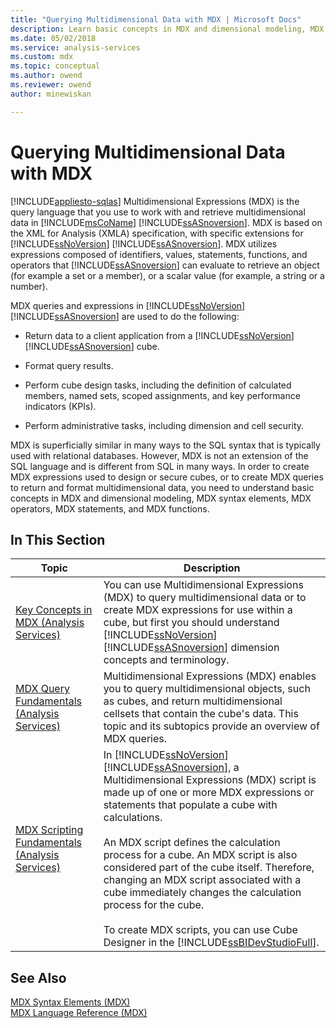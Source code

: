 ```yaml
---
title: "Querying Multidimensional Data with MDX | Microsoft Docs"
description: Learn basic concepts in MDX and dimensional modeling, MDX syntax elements, MDX operators, MDX statements, and MDX functions.
ms.date: 05/02/2018
ms.service: analysis-services
ms.custom: mdx
ms.topic: conceptual
ms.author: owend
ms.reviewer: owend
author: minewiskan

---
```

# Querying Multidimensional Data with MDX
[!INCLUDE[appliesto-sqlas](../../includes/appliesto-sqlas.md)]
  Multidimensional Expressions (MDX) is the query language that you use to work with and retrieve multidimensional data in [!INCLUDE[msCoName](../../includes/msconame-md.md)] [!INCLUDE[ssASnoversion](../../includes/ssasnoversion-md.md)]. MDX is based on the XML for Analysis (XMLA) specification, with specific extensions for [!INCLUDE[ssNoVersion](../../includes/ssnoversion-md.md)] [!INCLUDE[ssASnoversion](../../includes/ssasnoversion-md.md)]. MDX utilizes expressions composed of identifiers, values, statements, functions, and operators that [!INCLUDE[ssASnoversion](../../includes/ssasnoversion-md.md)] can evaluate to retrieve an object (for example a set or a member), or a scalar value (for example, a string or a number).  
  
 MDX queries and expressions in [!INCLUDE[ssNoVersion](../../includes/ssnoversion-md.md)] [!INCLUDE[ssASnoversion](../../includes/ssasnoversion-md.md)] are used to do the following:  
  
-   Return data to a client application from a [!INCLUDE[ssNoVersion](../../includes/ssnoversion-md.md)] [!INCLUDE[ssASnoversion](../../includes/ssasnoversion-md.md)] cube.  
  
-   Format query results.  
  
-   Perform cube design tasks, including the definition of calculated members, named sets, scoped assignments, and key performance indicators (KPIs).  
  
-   Perform administrative tasks, including dimension and cell security.  
  
 MDX is superficially similar in many ways to the SQL syntax that is typically used with relational databases. However, MDX is not an extension of the SQL language and is different from SQL in many ways. In order to create MDX expressions used to design or secure cubes, or to create MDX queries to return and format multidimensional data, you need to understand basic concepts in MDX and dimensional modeling, MDX syntax elements, MDX operators, MDX statements, and MDX functions.  
  
## In This Section  
  
|Topic|Description|  
|-----------|-----------------|  
|[Key Concepts in MDX &#40;Analysis Services&#41;](../../../analysis-services/multidimensional-models/mdx/key-concepts-in-mdx-analysis-services.md)|You can use Multidimensional Expressions (MDX) to query multidimensional data or to create MDX expressions for use within a cube, but first you should understand [!INCLUDE[ssNoVersion](../../includes/ssnoversion-md.md)] [!INCLUDE[ssASnoversion](../../includes/ssasnoversion-md.md)] dimension concepts and terminology.|  
|[MDX Query Fundamentals &#40;Analysis Services&#41;](../../../analysis-services/multidimensional-models/mdx/mdx-query-fundamentals-analysis-services.md)|Multidimensional Expressions (MDX) enables you to query multidimensional objects, such as cubes, and return multidimensional cellsets that contain the cube's data. This topic and its subtopics provide an overview of MDX queries.|  
|[MDX Scripting Fundamentals &#40;Analysis Services&#41;](../../../analysis-services/multidimensional-models/mdx/mdx-scripting-fundamentals-analysis-services.md)|In [!INCLUDE[ssNoVersion](../../includes/ssnoversion-md.md)] [!INCLUDE[ssASnoversion](../../includes/ssasnoversion-md.md)], a Multidimensional Expressions (MDX) script is made up of one or more MDX expressions or statements that populate a cube with calculations.<br /><br /> An MDX script defines the calculation process for a cube. An MDX script is also considered part of the cube itself. Therefore, changing an MDX script associated with a cube immediately changes the calculation process for the cube.<br /><br /> To create MDX scripts, you can use Cube Designer in the [!INCLUDE[ssBIDevStudioFull](../../includes/ssbidevstudiofull-md.md)].|  
  
## See Also  
 [MDX Syntax Elements &#40;MDX&#41;](/sql/mdx/mdx-syntax-elements-mdx)   
 [MDX Language Reference &#40;MDX&#41;](/sql/mdx/mdx-language-reference-mdx)  
  
  
